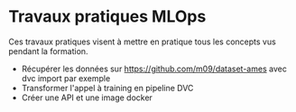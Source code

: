 # Travaux pratiques MLOps

Ces travaux pratiques visent à mettre en pratique tous les concepts vus pendant la formation.

- Récupérer les données sur https://github.com/m09/dataset-ames avec dvc import par exemple
- Transformer l'appel à training en pipeline DVC
- Créer une API et une image docker
